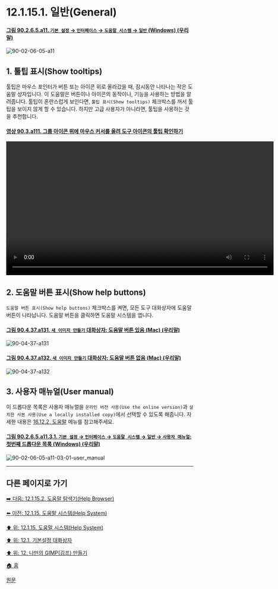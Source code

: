 # 12.1.15.1. 일반(General)

<a id="90-02-06-05-a11"></a>

#### [그림 90.2.6.5.a11. `기본 설정` → `인터페이스` → `도움말 시스템` → `일반` (Windows) (우리말)](./90-02-06-05-help-system.md#90-02-06-05-a11)
![90-02-06-05-a11](https://github.com/wonder13662/gimp/assets/15767104/fccf5eed-4870-4944-9a96-286fa0f6e72d)

## 1. 툴팁 표시(Show tooltips)
툴팁은 마우스 포인터가 버튼 또는 아이콘 위로 올라갔을 때, 잠시동안 나타나는 작은 도움말 상자입니다. 이 도움말은 버튼이나 아이콘의 동작이나, 기능을 사용하는 방법을 알려줍니다. 툴팁이 혼란스럽게 보인다면, `툴팁 표시(Show tooltips)` 체크박스를 꺼서 툴팁을 보이지 않게 할 수 있습니다. 하지만 고급 사용자가 아니라면, 툴팁을 사용하는 것을 추천합니다.

<a id="90-03-a111"></a>

#### [영상 90.3.a111. 그룹 아이콘 위에 마우스 커서를 올려 도구 아이콘의 툴팁 확인하기](./90-03-00-toolbox.md#90-03-a111)
<video controls="controls" width="720" environment="MacOS:Sonoma 14.2.1 GIMP 2.10.36" src="https://github.com/wonder13662/gimp/assets/15767104/b8ea8940-8743-488e-a46f-b8158f8886d9"></video>

## 2. 도움말 버튼 표시(Show help buttons)
`도움말 버튼 표시(Show help buttons)` 체크박스를 켜면, 모든 도구 대화상자에 도움말 버튼이 나타납니다. 도움말 버튼을 클릭하면 도움말 시스템을 엽니다.

<a id="90-04-37-a131"></a>

#### [그림 90.4.37.a131. `새 이미지 만들기` 대화상자: 도움말 버튼 있음 (Mac) (우리말)](./90-04-37-create_a_new_image.md#90-04-37-a131)
![90-04-37-a131](https://github.com/wonder13662/gimp/assets/15767104/b894f5ae-9e93-4947-a819-051500d27088)

<a id="90-04-37-a132"></a>

#### [그림 90.4.37.a132. `새 이미지 만들기` 대화상자: 도움말 버튼 없음 (Mac) (우리말)](./90-04-37-create_a_new_image.md#90-04-37-a132)
![90-04-37-a132](https://github.com/wonder13662/gimp/assets/15767104/43ce01b3-d63a-40b8-b864-c25cb26e02a3)

## 3. 사용자 매뉴얼(User manual)
이 드롭다운 목록은 사용자 매뉴얼을 `온라인 버전 사용(Use the online version)`과 `설치한 사본 사용(Use a locally installed copy)`에서 선택할 수 있도록 해줍니다. 자세한 내용은 [16.12.2. 도움말](./16-12-02-help.md) 메뉴를 참고해주세요.

<a id="90-02-06-05-a11-03-01"></a>

#### [그림 90.2.6.5.a11.3.1. `기본 설정` → `인터페이스` → `도움말 시스템` → `일반` → `사용자 매뉴얼`: 첫번째 드롭다운 목록 (Windows) (우리말)](./90-02-06-05-help-system.md#90-02-06-05-a11-03-01)
![90-02-06-05-a11-03-01-user_manual](https://github.com/wonder13662/gimp/assets/15767104/738dbb87-ad5f-427e-bea5-ccf6a4533841)

***

## 다른 페이지로 가기

[➡️ 다음: 12.1.15.2. 도움말 탐색기(Help Browser)](./12-01-15-02-help_browser.md)

[⬅️ 이전: 12.1.15. 도움말 시스템(Help System)](./12-01-15-00-help_system.md)

[⬆️ 위: 12.1.15. 도움말 시스템(Help System)](./12-01-15-00-help_system.md)

[⬆️ 위: 12.1. 기본설정 대화상자](./12-01-00-preference-dialog.md)

[⬆️ 위: 12. 나만의 GIMP(김프) 만들기](./12-00-enrich-my-gimp.md)

[🏠 홈](./00-home.md)

[원문](https://docs.gimp.org/2.10/ko/gimp-pimping.html#idm8544)
